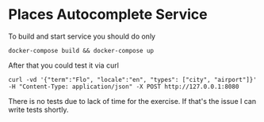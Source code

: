 # Places Autocomplete Service

To build and start service you should do only
```
docker-compose build && docker-compose up
```

After that you could test it via curl

```
curl -vd '{"term":"Flo", "locale":"en", "types": ["city", "airport"]}' -H "Content-Type: application/json" -X POST http://127.0.0.1:8080
```

There is no tests due to lack of time for the exercise. If that's the issue I can write tests shortly.
